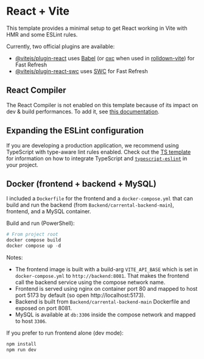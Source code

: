 # React + Vite

This template provides a minimal setup to get React working in Vite with HMR and some ESLint rules.

Currently, two official plugins are available:

- [@vitejs/plugin-react](https://github.com/vitejs/vite-plugin-react/blob/main/packages/plugin-react) uses [Babel](https://babeljs.io/) (or [oxc](https://oxc.rs) when used in [rolldown-vite](https://vite.dev/guide/rolldown)) for Fast Refresh
- [@vitejs/plugin-react-swc](https://github.com/vitejs/vite-plugin-react/blob/main/packages/plugin-react-swc) uses [SWC](https://swc.rs/) for Fast Refresh

## React Compiler

The React Compiler is not enabled on this template because of its impact on dev & build performances. To add it, see [this documentation](https://react.dev/learn/react-compiler/installation).

## Expanding the ESLint configuration

If you are developing a production application, we recommend using TypeScript with type-aware lint rules enabled. Check out the [TS template](https://github.com/vitejs/vite/tree/main/packages/create-vite/template-react-ts) for information on how to integrate TypeScript and [`typescript-eslint`](https://typescript-eslint.io) in your project.


## Docker (frontend + backend + MySQL)

I included a `Dockerfile` for the frontend and a `docker-compose.yml` that can build and run the backend (from `Backend/carrental-backend-main`), frontend, and a MySQL container.

Build and run (PowerShell):

```powershell
# From project root
docker compose build
docker compose up -d
```

Notes:
- The frontend image is built with a build-arg `VITE_API_BASE` which is set in `docker-compose.yml` to `http://backend:8081`. That makes the frontend call the backend service using the compose network name.
- Frontend is served using nginx on container port 80 and mapped to host port 5173 by default (so open http://localhost:5173).
- Backend is built from `Backend/carrental-backend-main` Dockerfile and exposed on port 8081.
- MySQL is available at `db:3306` inside the compose network and mapped to host `3306`.

If you prefer to run frontend alone (dev mode):

```powershell
npm install
npm run dev
```
